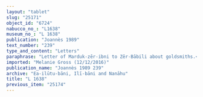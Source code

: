 ```yaml
---
layout: "tablet"
slug: "25171"
object_id: "6724"
nabucco_no_: "L1638"
museum_no_: "L 1638"
publication: "Joannès 1989"
text_number: "239"
type_and_content: "Letters"
paraphrase: "Letter of Marduk-zēr-ibni to Zēr-Bābili about goldsmiths.<br /> &nbsp;"
imported: "Melanie Gross (12/12/2016)"
publication_name: "Joannès 1989 239"
archive: "Ea-ilūtu-bāni, Ilī-bāni and Nanāhu"
title: "L 1638"
previous_item: "25174"
---
```

